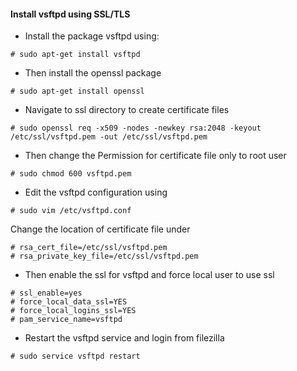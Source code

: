#### Install vsftpd using SSL/TLS


* Install the package vsftpd using:

```
# sudo apt-get install vsftpd
```

* Then install the openssl package


```
# sudo apt-get install openssl
```


* Navigate to ssl directory to create certificate files


```
# sudo openssl req -x509 -nodes -newkey rsa:2048 -keyout /etc/ssl/vsftpd.pem -out /etc/ssl/vsftpd.pem
```

* Then change the Permission for certificate file only to root user


```
# sudo chmod 600 vsftpd.pem
```

* Edit the vsftpd configuration using 


```
# sudo vim /etc/vsftpd.conf
```

Change the location of certificate file under


```
# rsa_cert_file=/etc/ssl/vsftpd.pem
# rsa_private_key_file=/etc/ssl/vsftpd.pem
```

* Then enable the ssl for vsftpd and force local user to use ssl


```
# ssl_enable=yes
# force_local_data_ssl=YES
# force_local_logins_ssl=YES
# pam_service_name=vsftpd
```

* Restart the vsftpd service and login from filezilla


```
# sudo service vsftpd restart
```

